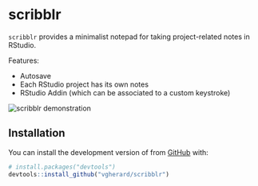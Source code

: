 
<!-- README.md is generated from README.Rmd. Please edit that file -->

# scribblr

<!-- badges: start -->
<!-- badges: end -->

`scribblr` provides a minimalist notepad for taking project-related
notes in RStudio.

Features:

-   Autosave
-   Each RStudio project has its own notes
-   RStudio Addin (which can be associated to a custom keystroke)

![scribblr
demonstration](https://raw.githubusercontent.com/vgherard/scribblr/master/img/scribblr.gif)

## Installation

You can install the development version of from
[GitHub](https://github.com/) with:

``` r
# install.packages("devtools")
devtools::install_github("vgherard/scribblr")
```
